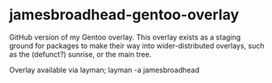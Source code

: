 jamesbroadhead-gentoo-overlay
=============================

GitHub version of my Gentoo overlay. This overlay exists as a staging ground for packages to make their way into wider-distributed overlays, such as the (defunct?) sunrise, or the main tree.

Overlay available via layman;
    layman -a jamesbroadhead


